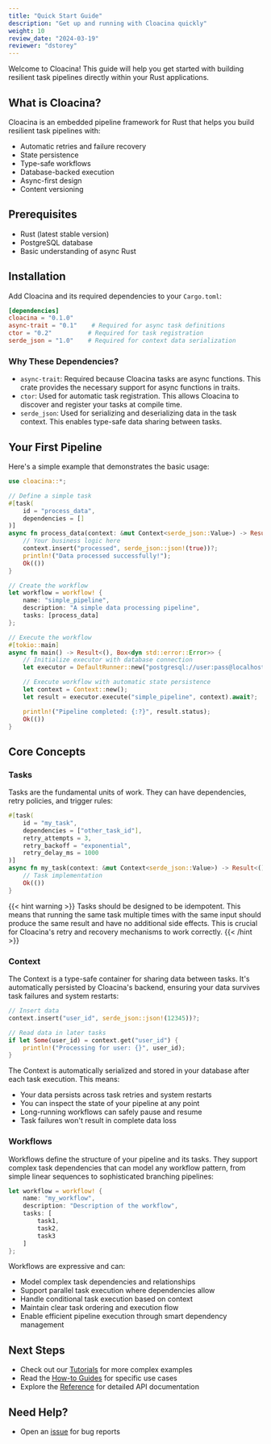 ```yaml
---
title: "Quick Start Guide"
description: "Get up and running with Cloacina quickly"
weight: 10
review_date: "2024-03-19"
reviewer: "dstorey"
---
```



Welcome to Cloacina! This guide will help you get started with building resilient task pipelines directly within your Rust applications.

## What is Cloacina?

Cloacina is an embedded pipeline framework for Rust that helps you build resilient task pipelines with:
- Automatic retries and failure recovery
- State persistence
- Type-safe workflows
- Database-backed execution
- Async-first design
- Content versioning

## Prerequisites

- Rust (latest stable version)
- PostgreSQL database
- Basic understanding of async Rust

## Installation

Add Cloacina and its required dependencies to your `Cargo.toml`:

```toml
[dependencies]
cloacina = "0.1.0"
async-trait = "0.1"    # Required for async task definitions
ctor = "0.2"          # Required for task registration
serde_json = "1.0"    # Required for context data serialization
```

### Why These Dependencies?

- `async-trait`: Required because Cloacina tasks are async functions. This crate provides the necessary support for async functions in traits.
- `ctor`: Used for automatic task registration. This allows Cloacina to discover and register your tasks at compile time.
- `serde_json`: Used for serializing and deserializing data in the task context. This enables type-safe data sharing between tasks.

## Your First Pipeline

Here's a simple example that demonstrates the basic usage:

```rust
use cloacina::*;

// Define a simple task
#[task(
    id = "process_data",
    dependencies = []
)]
async fn process_data(context: &mut Context<serde_json::Value>) -> Result<(), TaskError> {
    // Your business logic here
    context.insert("processed", serde_json::json!(true))?;
    println!("Data processed successfully!");
    Ok(())
}

// Create the workflow
let workflow = workflow! {
    name: "simple_pipeline",
    description: "A simple data processing pipeline",
    tasks: [process_data]
};

// Execute the workflow
#[tokio::main]
async fn main() -> Result<(), Box<dyn std::error::Error>> {
    // Initialize executor with database connection
    let executor = DefaultRunner::new("postgresql://user:pass@localhost/mydb").await?;

    // Execute workflow with automatic state persistence
    let context = Context::new();
    let result = executor.execute("simple_pipeline", context).await?;

    println!("Pipeline completed: {:?}", result.status);
    Ok(())
}
```

## Core Concepts

### Tasks

Tasks are the fundamental units of work. They can have dependencies, retry policies, and trigger rules:

```rust
#[task(
    id = "my_task",
    dependencies = ["other_task_id"],
    retry_attempts = 3,
    retry_backoff = "exponential",
    retry_delay_ms = 1000
)]
async fn my_task(context: &mut Context<serde_json::Value>) -> Result<(), TaskError> {
    // Task implementation
    Ok(())
}
```

{{< hint warning >}}
Tasks should be designed to be idempotent. This means that running the same task multiple times with the same input should produce the same result and have no additional side effects. This is crucial for Cloacina's retry and recovery mechanisms to work correctly.
{{< /hint >}}

### Context

The Context is a type-safe container for sharing data between tasks. It's automatically persisted by Cloacina's backend, ensuring your data survives task failures and system restarts:

```rust
// Insert data
context.insert("user_id", serde_json::json!(12345))?;

// Read data in later tasks
if let Some(user_id) = context.get("user_id") {
    println!("Processing for user: {}", user_id);
}
```

The Context is automatically serialized and stored in your database after each task execution. This means:
- Your data persists across task retries and system restarts
- You can inspect the state of your pipeline at any point
- Long-running workflows can safely pause and resume
- Task failures won't result in complete data loss

### Workflows

Workflows define the structure of your pipeline and its tasks. They support complex task dependencies that can model any workflow pattern, from simple linear sequences to sophisticated branching pipelines:

```rust
let workflow = workflow! {
    name: "my_workflow",
    description: "Description of the workflow",
    tasks: [
        task1,
        task2,
        task3
    ]
};
```

Workflows are expressive and can:
- Model complex task dependencies and relationships
- Support parallel task execution where dependencies allow
- Handle conditional task execution based on context
- Maintain clear task ordering and execution flow
- Enable efficient pipeline execution through smart dependency management

## Next Steps

- Check out our [Tutorials](/tutorials/) for more complex examples
- Read the [How-to Guides](/how-to-guides/) for specific use cases
- Explore the [Reference](/reference/) for detailed API documentation

## Need Help?

- Open an [issue](https://github.com/collier-io/cloacina/issues) for bug reports
